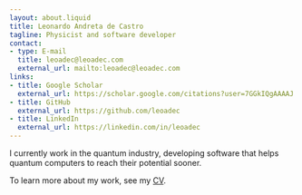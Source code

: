 ```yaml
---
layout: about.liquid
title: Leonardo Andreta de Castro
tagline: Physicist and software developer
contact:
- type: E-mail
  title: leoadec@leoadec.com
  external_url: mailto:leoadec@leoadec.com
links:
- title: Google Scholar
  external_url: https://scholar.google.com/citations?user=7GGkIQgAAAAJ
- title: GitHub
  external_url: https://github.com/leoadec
- title: LinkedIn
  external_url: https://linkedin.com/in/leoadec
---
```

I currently work in the quantum industry, developing software that helps
quantum computers to reach their potential sooner.

To learn more about my work, see my [CV](/cv/).
